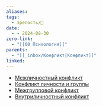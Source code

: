 ```yaml
---
aliases: 
tags:
  - зрелость/🌱
date:
  - - 2024-08-30
zero-link:
  - "[[00 Психология]]"
parents:
  - "[[_inbox/Конфликт|Конфликт]]"
linked:
---
```

- [Межличностный конфликт](_inbox/Межличностный%20конфликт.md)
- [Конфликт личности и группы](_inbox/Конфликт%20личности%20и%20группы.md)
- [Межгрупповой конфликт](_inbox/Межгрупповой%20конфликт.md)
- [Внутриличностный конфликт](_inbox/Внутриличностный%20конфликт.md)